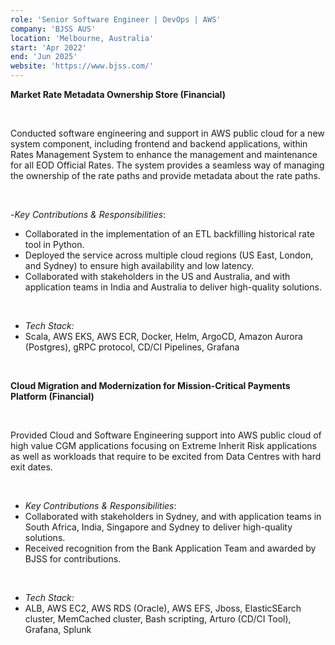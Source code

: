 ```yaml
---
role: 'Senior Software Engineer | DevOps | AWS'
company: 'BJSS AUS'
location: 'Melbourne, Australia'
start: 'Apr 2022'
end: 'Jun 2025'
website: 'https://www.bjss.com/'
---
```


**Market Rate Metadata Ownership Store (Financial)​**

</br>

Conducted software engineering and support in AWS public cloud for a new system component, including frontend and backend applications, within Rates Management System to enhance the management and maintenance for all EOD Official Rates. The system provides a seamless way of managing the ownership of the rate paths and provide metadata about the rate paths.

</br>

-_Key Contributions & Responsibilities_:
 - Collaborated in the implementation of an ETL backfilling historical rate tool in Python.
 - Deployed the service across multiple cloud regions (US East, London, and Sydney) to ensure high availability and low latency.
 - Collaborated with stakeholders in the US and Australia, and with application teams in India and Australia to deliver high-quality solutions.

</br>

- _Tech Stack:_ 
 - Scala, AWS EKS, AWS ECR, Docker, Helm, ArgoCD, Amazon Aurora (Postgres), gRPC protocol, CD/CI Pipelines, Grafana

</br>

**Cloud Migration and Modernization for Mission-Critical Payments Platform (Financial)​**

</br>

Provided Cloud and Software Engineering support into AWS public cloud of high value CGM applications focusing on Extreme Inherit Risk
applications as well as workloads that require to be excited from Data Centres with hard exit dates.

</br>

- _Key Contributions & Responsibilities_:
 - Collaborated with stakeholders in Sydney, and with application teams in South Africa, India, Singapore and Sydney to deliver high-quality
solutions.
 - Received recognition from the Bank Application Team and awarded by BJSS for contributions.

</br>

- _Tech Stack:_ 
 - ALB, AWS EC2, AWS RDS (Oracle), AWS EFS, Jboss, ElasticSEarch cluster, MemCached cluster, Bash scripting, Arturo (CD/CI Tool), Grafana, Splunk

</br>
